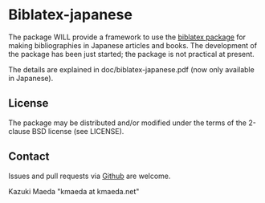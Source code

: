 Biblatex-japanese
=================

The package WILL provide a framework to use the [biblatex package](https://github.com/plk/biblatex) for making bibliographies in Japanese articles and books.
The development of the package has been just started; the package is not practical at present.

The details are explained in doc/biblatex-japanese.pdf (now only available in Japanese).

License
-------

The package may be distributed and/or modified under the terms of
the 2-clause BSD license (see LICENSE).

Contact
-------

Issues and pull requests via [Github](https://github.com/kmaed/biblatex-japanese) are welcome.

Kazuki Maeda "kmaeda at kmaeda.net"